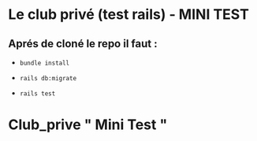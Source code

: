 # Le club privé (test rails) - MINI TEST

## Aprés de cloné le repo il faut :

- `bundle install`

- `rails db:migrate`

- `rails test`





# Club_prive " Mini Test "
